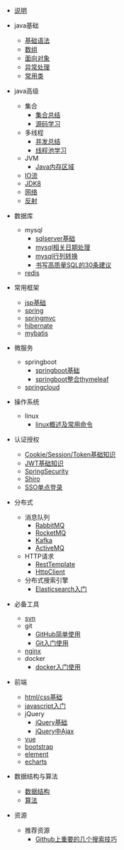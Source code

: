 * [说明]()

* java基础
  * [基础语法](docs/javaBase/grammar)
  * [数组](docs/javaBase/array)
  * [面向对象](docs/javaBase/object)
  * [异常处理](docs/javaBase/exception)
  * [常用类](docs/javaBase/commonClass)
* java高级
  * 集合
    * [集合总结](docs/javaSenior/collection/basis)
    * [源码学习](docs/javaSenior/collection/source)
  * 多线程
    * [并发总结](docs/javaSenior/concurrence/thread)
    * [线程池学习](docs/javaSenior/concurrence/threadPool)
  * JVM
    * [Java内存区域](docs/javaSenior/JVM/memoryArea)  
  * [IO流](docs/javaSenior/ioStream)
  * [JDK8](docs/javaSenior/JDK8)
  * [网络](docs/javaSenior/network)
  * [反射](docs/javaSenior/reflection)
* 数据库
  * mysql
    * [sqlserver基础](docs/database/mysql/sqlserveBase)
    * [mysql相关日期处理](docs/database/mysql/mysqlDateHandle)
    * [mysql行列转换](docs/database/mysql/mysqlUnpivot)
    * [书写高质量SQL的30条建议](docs/database/mysql/sqlAdvise)  
  * [redis]()  

* 常用框架
  * [jsp基础](docs/javaEE/jsp)
  * [spring]()
  * [springmvc]()
  * [hibernate]()
  * [mybatis]()
* 微服务
  * springboot
    * [springboot基础](docs/microService/springboot/springboot)
    * [springboot整合thymeleaf](docs/microService/springboot/springboot_thymeleaf)
  * [springcloud]()
* 操作系统
  * linux
    * [linux概述及常用命令](docs/operatingSystem/linuxBasic)

* 认证授权
  * [Cookie/Session/Token基础知识]()
  * [JWT基础知识]()
  * [SpringSecurity]()
  * [Shiro]()
  * [SSO单点登录]()
* 分布式
  * 消息队列
    * [RabbitMQ]()
    * [RocketMQ]()
    * [Kafka]()
    * [ActiveMQ](#activemq)
  * HTTP请求
    * [RestTemplate](#RestTemplate)
    * [HttpClient](#httpclient)
  * 分布式搜索引擎
    * [Elasticsearch入门](docs/javaEE/elasticsearch/elasticsearch.md)

* 必备工具
  * [svn]()
  * git
    * [GitHub简单使用](docs/tools/git/github)
    * [Git入门使用](docs/tools/git/gitBasic)
  * [nginx]()
  * docker
    * [docker入门使用](docs/tools/docker/dockerBasic)

* 前端
  * [html/css基础](docs/frontEnd/htmlCssBasic)
  * [javascript入门]()
  * jQuery
    * [jQuery基础](docs/frontEnd/jqueryBasic)
    * [jQuery中Ajax](docs/frontEnd/jqueryAjax)
  * [vue]()
  * [bootstrap]()
  * [element]()
  * [echarts]()
* 数据结构与算法
  * [数据结构]()
  * [算法]()
* 资源
  * 推荐资源
    * [Github上重要的几个搜索技巧](docs/GithubSkill)
